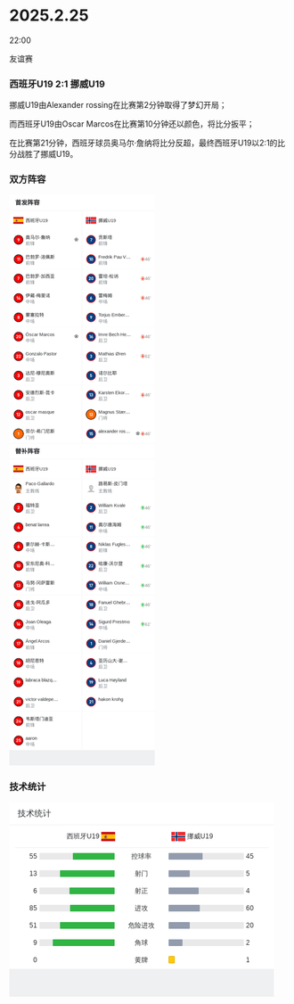 # 2025.2.25

22:00

友谊赛

### 西班牙U19 2:1 挪威U19

挪威U19由Alexander rossing在比赛第2分钟取得了梦幻开局；

而西班牙U19由Oscar Marcos在比赛第10分钟还以颜色，将比分扳平；

在比赛第21分钟，西班牙球员奥马尔·詹纳将比分反超，最终西班牙U19以2:1的比分战胜了挪威U19。

### 双方阵容

![](images/mk-2025-02-26-01-12-41.png ':size=100%')

### 技术统计

![](images/mk-2025-02-26-01-13-21.png ':size=100%')